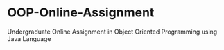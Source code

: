 # OOP-Online-Assignment
Undergraduate Online Assignment in Object Oriented Programming using Java Language
